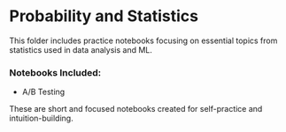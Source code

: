 # Probability and Statistics

This folder includes practice notebooks focusing on essential topics from statistics used in data analysis and ML.

### Notebooks Included:
- A/B Testing

These are short and focused notebooks created for self-practice and intuition-building.

